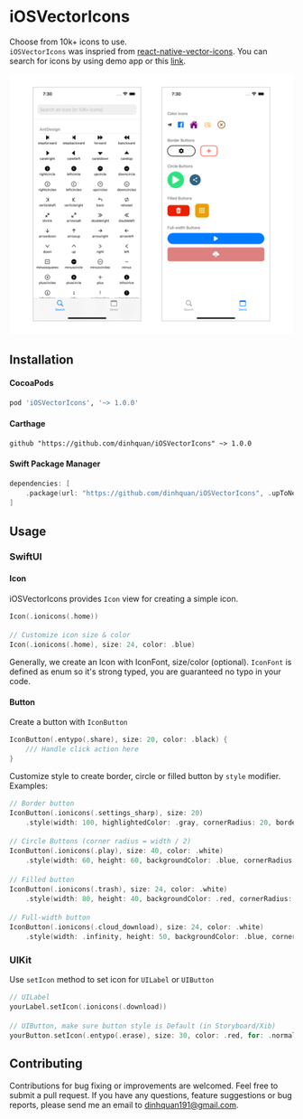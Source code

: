 # iOSVectorIcons

Choose from 10k+ icons to use.  
`iOSVectorIcons` was inspried from [react-native-vector-icons](https://github.com/oblador/react-native-vector-icons). You can search for icons by using demo app or this [link](https://oblador.github.io/react-native-vector-icons/).

![](https://raw.githubusercontent.com/dinhquan/iOSVectorIcons/main/iOSVectorIconsDemo/Demo/Demo.png)

## Installation

#### CocoaPods

```ruby
pod 'iOSVectorIcons', '~> 1.0.0'
```

#### Carthage

```ogdl
github "https://github.com/dinhquan/iOSVectorIcons" ~> 1.0.0
```

#### Swift Package Manager

```swift
dependencies: [
    .package(url: "https://github.com/dinhquan/iOSVectorIcons", .upToNextMajor(from: "1.0.0"))
]
```

## Usage

### SwiftUI

#### Icon
iOSVectorIcons provides `Icon` view for creating a simple icon.

```swift
Icon(.ionicons(.home))

// Customize icon size & color
Icon(.ionicons(.home), size: 24, color: .blue)
```

Generally, we create an Icon with IconFont, size/color (optional). `IconFont` is defined as enum so it's strong typed, you are guaranteed no typo in your code.

#### Button
Create a button with `IconButton`

```swift
IconButton(.entypo(.share), size: 20, color: .black) {
    /// Handle click action here
}
```

Customize style to create border, circle or filled button by `style` modifier. Examples:

```swift
// Border button
IconButton(.ionicons(.settings_sharp), size: 20)
    .style(width: 100, highlightedColor: .gray, cornerRadius: 20, borderWidth: 2, borderColor: .black)

// Circle Buttons (corner radius = width / 2)
IconButton(.ionicons(.play), size: 40, color: .white)
    .style(width: 60, height: 60, backgroundColor: .blue, cornerRadius: 30)

// Filled button
IconButton(.ionicons(.trash), size: 24, color: .white)
    .style(width: 80, height: 40, backgroundColor: .red, cornerRadius: 10)

// Full-width button
IconButton(.ionicons(.cloud_download), size: 24, color: .white)
    .style(width: .infinity, height: 50, backgroundColor: .blue, cornerRadius: 8)
```

### UIKit

Use `setIcon` method to set icon for `UILabel` or `UIButton`

```swift
// UILabel
yourLabel.setIcon(.ionicons(.download))

// UIButton, make sure button style is Default (in Storyboard/Xib)
yourButton.setIcon(.entypo(.erase), size: 30, color: .red, for: .normal)
```

## Contributing
Contributions for bug fixing or improvements are welcomed. Feel free to submit a pull request.
If you have any questions, feature suggestions or bug reports, please send me an email to dinhquan191@gmail.com.
